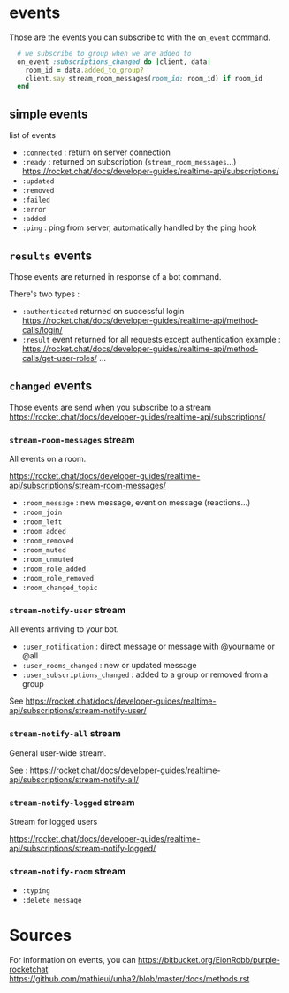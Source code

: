 # events

Those are the events you can subscribe to with the `on_event` command.

```ruby
  # we subscribe to group when we are added to
  on_event :subscriptions_changed do |client, data|
    room_id = data.added_to_group?
    client.say stream_room_messages(room_id: room_id) if room_id
  end
```

## simple events
list of events
* `:connected` : return on server connection
* `:ready` : returned on subscription (`stream_room_messages`...)
  https://rocket.chat/docs/developer-guides/realtime-api/subscriptions/
* `:updated`
* `:removed`
* `:failed`
* `:error`
* `:added`
* `:ping` : ping from server, automatically handled by the ping hook


## `results` events

Those events are returned in response of a bot command.

There's two types :

* `:authenticated`
  returned on successful login
  https://rocket.chat/docs/developer-guides/realtime-api/method-calls/login/
* `:result`
  event returned for all requests except authentication
  example : https://rocket.chat/docs/developer-guides/realtime-api/method-calls/get-user-roles/
  ...


## `changed` events

Those events are send when you subscribe to a stream
https://rocket.chat/docs/developer-guides/realtime-api/subscriptions/

### `stream-room-messages` stream

All events on a room.

https://rocket.chat/docs/developer-guides/realtime-api/subscriptions/stream-room-messages/
* `:room_message` : new message, event on message (reactions...)
* `:room_join`
* `:room_left`
* `:room_added`
* `:room_removed`
* `:room_muted`
* `:room_unmuted`
* `:room_role_added`
* `:room_role_removed`
* `:room_changed_topic`

### `stream-notify-user` stream

All events arriving to your bot.

* `:user_notification` : direct message or message with @yourname or @all
* `:user_rooms_changed` : new or updated message
* `:user_subscriptions_changed` : added to a group or removed from a group

See https://rocket.chat/docs/developer-guides/realtime-api/subscriptions/stream-notify-user/

### `stream-notify-all` stream

General user-wide stream.

See : https://rocket.chat/docs/developer-guides/realtime-api/subscriptions/stream-notify-all/

### `stream-notify-logged` stream

Stream for logged users

https://rocket.chat/docs/developer-guides/realtime-api/subscriptions/stream-notify-logged/

### `stream-notify-room` stream
* `:typing`
* `:delete_message`

# Sources

For information on events, you can
https://bitbucket.org/EionRobb/purple-rocketchat
https://github.com/mathieui/unha2/blob/master/docs/methods.rst
